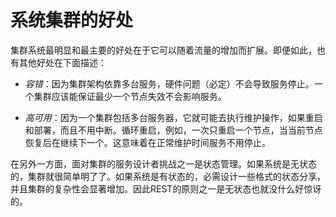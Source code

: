 # 系统集群的好处

集群系统最明显和最主要的好处在于它可以随着流量的增加而扩展。即便如此，也有其他好处在下面描述：

* *容错*：因为集群架构依靠多台服务，硬件问题（必定）不会导致服务停止。一个集群应该能保证最少一个节点失效不会影响服务。

* *高可用*：因为一个集群包括多台服务器，它就可能去执行维护操作，如果重启和部署，而且不用中断。循环重启，例如，一次只重启一个节点，当当前节点恢复后在继续下一个。这意味着在正常维护时间服务不用停止。


在另外一方面，面对集群的服务设计者挑战之一是状态管理。如果系统是无状态的，集群就很简单明了了。如果系统是有状态的，必需设计一些格式的状态分享，并且集群的复杂性会显著增加。因此REST的原则之一是无状态也就没什么好惊讶的。

